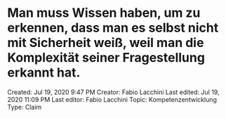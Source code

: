 # Man muss Wissen haben, um zu erkennen, dass man es selbst nicht mit Sicherheit weiß, weil man die Komplexität seiner Fragestellung erkannt hat.

Created: Jul 19, 2020 9:47 PM
Creator: Fabio Lacchini
Last edited: Jul 19, 2020 11:09 PM
Last editor: Fabio Lacchini
Topic: Kompetenzentwicklung
Type: Claim